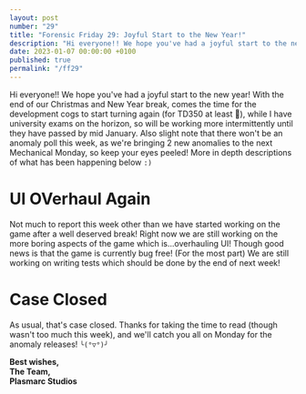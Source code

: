 ```yaml
---
layout: post
number: "29"
title: "Forensic Friday 29: Joyful Start to the New Year!"
description: "Hi everyone!! We hope you've had a joyful start to the new year! With the end of our Christmas and New Year break, comes the time for the development cogs to start turning again (for TD350 at least 🥲), while I have university exams on the horizon, so will be working more intermittently until they have passed by mid January. Also slight note that there won't be an anomaly poll this week, as we're bringing 2 new anomalies to the next Mechanical Monday, so keep your eyes peeled! More in depth descriptions of what has been happening below `:)`"
date: 2023-01-07 00:00:00 +0100
published: true
permalink: "/ff29"
---
```

Hi everyone!! We hope you've had a joyful start to the new year! With the end of our Christmas and New Year break, comes the time for the development cogs to start turning again (for TD350 at least 🥲), while I have university exams on the horizon, so will be working more intermittently until they have passed by mid January. Also slight note that there won't be an anomaly poll this week, as we're bringing 2 new anomalies to the next Mechanical Monday, so keep your eyes peeled! More in depth descriptions of what has been happening below `:)`

# UI OVerhaul Again

Not much to report this week other than we have started working on the game after a well deserved break! Right now we are still working on the more boring aspects of the game which is...overhauling UI! Though good news is that the game is currently bug free! (For the most part) We are still working on writing tests which should be done by the end of next week!

# Case Closed

As usual, that's case closed. Thanks for taking the time to read (though wasn't too much this week), and we'll catch you all on Monday for the anomaly releases! `╰(°▽°)╯`

**Best wishes,**\
**The Team,**\
**Plasmarc Studios**
